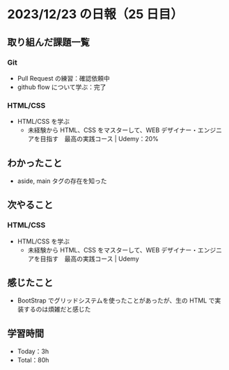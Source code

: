 # 2023/12/23 の日報（25 日目）

## 取り組んだ課題一覧

### Git

- Pull Request の練習：確認依頼中
- github flow について学ぶ：完了

### HTML/CSS

- HTML/CSS を学ぶ
  - 未経験から HTML、CSS をマスターして、WEB デザイナー・エンジニアを目指す　最高の実践コース | Udemy：20%

## わかったこと

- aside, main タグの存在を知った

## 次やること

### HTML/CSS

- HTML/CSS を学ぶ
  - 未経験から HTML、CSS をマスターして、WEB デザイナー・エンジニアを目指す　最高の実践コース | Udemy

## 感じたこと

- BootStrap でグリッドシステムを使ったことがあったが、生の HTML で実装するのは煩雑だと感じた

## 学習時間

- Today：3h
- Total：80h

